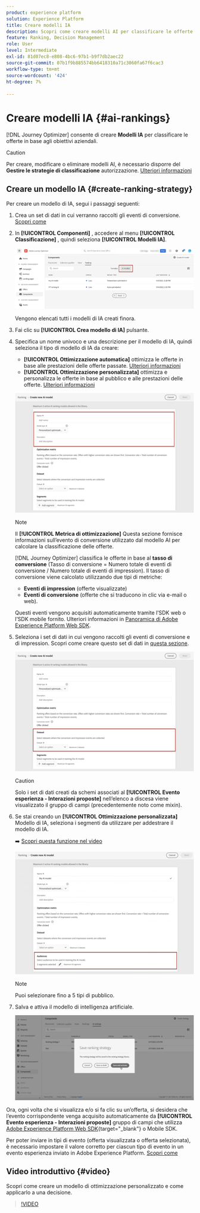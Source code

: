 ```yaml
---
product: experience platform
solution: Experience Platform
title: Creare modelli IA
description: Scopri come creare modelli AI per classificare le offerte
feature: Ranking, Decision Management
role: User
level: Intermediate
exl-id: 81d07ec8-e808-4bc6-97b1-b9f7db2aec22
source-git-commit: 07b1f9b885574bb6418310a71c3060fa67f6cac3
workflow-type: tm+mt
source-wordcount: '424'
ht-degree: 7%

---
```


# Creare modelli IA {#ai-rankings}

[!DNL Journey Optimizer] consente di creare **Modelli IA** per classificare le offerte in base agli obiettivi aziendali.

>[!CAUTION]
>
>Per creare, modificare o eliminare modelli AI, è necessario disporre del **Gestire le strategie di classificazione** autorizzazione. [Ulteriori informazioni](../../administration/high-low-permissions.md#manage-ranking-strategies)

## Creare un modello IA {#create-ranking-strategy}

Per creare un modello di IA, segui i passaggi seguenti:

1. Crea un set di dati in cui verranno raccolti gli eventi di conversione. [Scopri come](../data-collection/create-dataset.md)

1. In **[!UICONTROL Componenti]** , accedere al menu **[!UICONTROL Classificazione]** , quindi seleziona **[!UICONTROL Modelli IA]**.

   ![](../assets/ai-ranking-list.png)

   Vengono elencati tutti i modelli di IA creati finora.

1. Fai clic su **[!UICONTROL Crea modello di IA]** pulsante.

1. Specifica un nome univoco e una descrizione per il modello di IA, quindi seleziona il tipo di modello di IA da creare:

   * **[!UICONTROL Ottimizzazione automatica]** ottimizza le offerte in base alle prestazioni delle offerte passate. [Ulteriori informazioni](auto-optimization-model.md)
   * **[!UICONTROL Ottimizzazione personalizzata]** ottimizza e personalizza le offerte in base al pubblico e alle prestazioni delle offerte. [Ulteriori informazioni](personalized-optimization-model.md)

   ![](../assets/ai-ranking-fields.png)

   >[!NOTE]
   >
   >Il **[!UICONTROL Metrica di ottimizzazione]** Questa sezione fornisce informazioni sull’evento di conversione utilizzato dal modello AI per calcolare la classificazione delle offerte.
   >
   >[!DNL Journey Optimizer] classifica le offerte in base al **tasso di conversione** (Tasso di conversione = Numero totale di eventi di conversione / Numero totale di eventi di impression). Il tasso di conversione viene calcolato utilizzando due tipi di metriche:
   >* **Eventi di impression** (offerte visualizzate)
   >* **Eventi di conversione** (offerte che si traducono in clic via e-mail o web).
   >
   >Questi eventi vengono acquisiti automaticamente tramite l’SDK web o l’SDK mobile fornito. Ulteriori informazioni in [Panoramica di Adobe Experience Platform Web SDK](https://experienceleague.adobe.com/docs/experience-platform/edge/home.html?lang=it).

1. Seleziona i set di dati in cui vengono raccolti gli eventi di conversione e di impression. Scopri come creare questo set di dati in [questa sezione](../data-collection/create-dataset.md). <!--This dataset needs to be associated with a schema that must have the **[!UICONTROL Proposition Interactions]** field group (previously known as mixin) associated with it.-->

   ![](../assets/ai-ranking-dataset-id.png)

   >[!CAUTION]
   >
   >Solo i set di dati creati da schemi associati al **[!UICONTROL Evento esperienza - Interazioni proposte]** nell’elenco a discesa viene visualizzato il gruppo di campi (precedentemente noto come mixin).

1. Se stai creando un **[!UICONTROL Ottimizzazione personalizzata]** Modello di IA, seleziona i segmenti da utilizzare per addestrare il modello di IA.

   ➡️ [Scopri questa funzione nel video](#video)

   ![](../assets/ai-ranking-segments.png)

   >[!NOTE]
   >
   >Puoi selezionare fino a 5 tipi di pubblico.

1. Salva e attiva il modello di intelligenza artificiale.

   ![](../assets/ai-ranking-save-activate.png)

<!--At this point, you must have:

* created the AI model,
* defined which type of event you want to capture - offer displayed (impression) and/or offer clicked (conversion),
* and in which dataset you want to collect the event data.-->

Ora, ogni volta che si visualizza e/o si fa clic su un’offerta, si desidera che l’evento corrispondente venga acquisito automaticamente da **[!UICONTROL Evento esperienza - Interazioni proposte]** gruppo di campi che utilizza [Adobe Experience Platform Web SDK](https://experienceleague.adobe.com/docs/experience-platform/edge/web-sdk-faq.html#what-is-adobe-experience-platform-web-sdk%3F){target="_blank"} o Mobile SDK.

Per poter inviare in tipi di evento (offerta visualizzata o offerta selezionata), è necessario impostare il valore corretto per ciascun tipo di evento in un evento esperienza inviato in Adobe Experience Platform. [Scopri come](../data-collection/schema-requirement.md)

## Video introduttivo {#video}

Scopri come creare un modello di ottimizzazione personalizzato e come applicarlo a una decisione.

>[!VIDEO](https://video.tv.adobe.com/v/3419954?quality=12)
